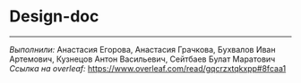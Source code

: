 # Design-doc
---
*Выполнили:* Анастасия Егорова, Анастасия Грачкова, Бухвалов Иван Артемович, Кузнецов Антон Васильевич, Сейтбаев Булат Маратович
*Ссылка на overleaf:* https://www.overleaf.com/read/gqcrzxtqkxpp#8fcaa1
